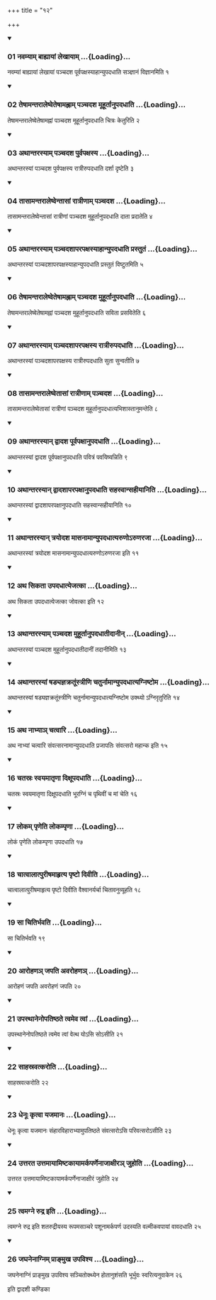 +++
title = "१२"

+++

<div class="js_include" includetitle="true" newlevelforh1="3" unfilled="" url="/vedAH_yajuH/taittirIyam/sUtram/ApastambaH/shrautam/vishvAsa-prastutiH/19/12/01_navamyAm_bAhyAyAM_lekhAyAm.md">
<details open><summary><h3>01 नवम्याम् बाह्यायां लेखायाम् ...{Loading}...</h3></summary>

नवम्यां बाह्यायां लेखायां पञ्चदश पूर्वपक्षस्याहान्युपदधाति सञ्ज्ञानं विज्ञानमिति १
</details>
</div>

<div class="js_include collapsed" newlevelforh1="4" title="सर्वाष् टीकाः" url="/vedAH_yajuH/taittirIyam/sUtram/ApastambaH/shrautam/sarvASh_TIkAH/19/12/01_navamyAm_bAhyAyAM_lekhAyAm.md"> </div>



<div class="js_include collapsed" newlevelforh1="4" title="मूलम्" url="/vedAH_yajuH/taittirIyam/sUtram/ApastambaH/shrautam/mUlam/19/12/01_navamyAm_bAhyAyAM_lekhAyAm.md"> </div>


<div class="js_include" includetitle="true" newlevelforh1="3" unfilled="" url="/vedAH_yajuH/taittirIyam/sUtram/ApastambaH/shrautam/vishvAsa-prastutiH/19/12/02_teShAmantarAleShveteShAmahnAm_panchadasha_mUhUrtAnupadadhAti.md">
<details open><summary><h3>02 तेषामन्तरालेष्वेतेषामह्नाम् पञ्चदश मूहूर्तानुपदधाति ...{Loading}...</h3></summary>

तेषामन्तरालेष्वेतेषामह्नां पञ्चदश मूहूर्तानुपदधाति चित्रः केतुरिति २
</details>
</div>

<div class="js_include collapsed" newlevelforh1="4" title="सर्वाष् टीकाः" url="/vedAH_yajuH/taittirIyam/sUtram/ApastambaH/shrautam/sarvASh_TIkAH/19/12/02_teShAmantarAleShveteShAmahnAm_panchadasha_mUhUrtAnupadadhAti.md"> </div>



<div class="js_include collapsed" newlevelforh1="4" title="मूलम्" url="/vedAH_yajuH/taittirIyam/sUtram/ApastambaH/shrautam/mUlam/19/12/02_teShAmantarAleShveteShAmahnAm_panchadasha_mUhUrtAnupadadhAti.md"> </div>


<div class="js_include" includetitle="true" newlevelforh1="3" unfilled="" url="/vedAH_yajuH/taittirIyam/sUtram/ApastambaH/shrautam/vishvAsa-prastutiH/19/12/03_athAntarasyAm_panchadasha_purvapaxasya.md">
<details open><summary><h3>03 अथान्तरस्याम् पञ्चदश पुर्वपक्षस्य ...{Loading}...</h3></summary>

अथान्तरस्यां पञ्चदश पुर्वपक्षस्य रात्रीरुपदधाति दर्शा दृष्टेति ३
</details>
</div>

<div class="js_include collapsed" newlevelforh1="4" title="सर्वाष् टीकाः" url="/vedAH_yajuH/taittirIyam/sUtram/ApastambaH/shrautam/sarvASh_TIkAH/19/12/03_athAntarasyAm_panchadasha_purvapaxasya.md"> </div>



<div class="js_include collapsed" newlevelforh1="4" title="मूलम्" url="/vedAH_yajuH/taittirIyam/sUtram/ApastambaH/shrautam/mUlam/19/12/03_athAntarasyAm_panchadasha_purvapaxasya.md"> </div>


<div class="js_include" includetitle="true" newlevelforh1="3" unfilled="" url="/vedAH_yajuH/taittirIyam/sUtram/ApastambaH/shrautam/vishvAsa-prastutiH/19/12/04_tAsAmantarAleShventAsAM_rAtrINAm_panchadasha.md">
<details open><summary><h3>04 तासामन्तरालेष्वेन्तासां रात्रीणाम् पञ्चदश ...{Loading}...</h3></summary>

तासामन्तरालेष्वेन्तासां रात्रीणां पञ्चदश मुहूर्तानुपदधाति दाता प्रदातेति ४
</details>
</div>

<div class="js_include collapsed" newlevelforh1="4" title="सर्वाष् टीकाः" url="/vedAH_yajuH/taittirIyam/sUtram/ApastambaH/shrautam/sarvASh_TIkAH/19/12/04_tAsAmantarAleShventAsAM_rAtrINAm_panchadasha.md"> </div>



<div class="js_include collapsed" newlevelforh1="4" title="मूलम्" url="/vedAH_yajuH/taittirIyam/sUtram/ApastambaH/shrautam/mUlam/19/12/04_tAsAmantarAleShventAsAM_rAtrINAm_panchadasha.md"> </div>


<div class="js_include" includetitle="true" newlevelforh1="3" unfilled="" url="/vedAH_yajuH/taittirIyam/sUtram/ApastambaH/shrautam/vishvAsa-prastutiH/19/12/05_athAntarasyAm_panchadashAparapaxasyAhAnyupadadhAti_prastutaM.md">
<details open><summary><h3>05 अथान्तरस्याम् पञ्चदशापरपक्षस्याहान्युपदधाति प्रस्तुतं ...{Loading}...</h3></summary>

अथान्तरस्यां पञ्चदशापरपक्षस्याहान्युपदधाति प्रस्तुतं विष्टुतमिति ५
</details>
</div>

<div class="js_include collapsed" newlevelforh1="4" title="सर्वाष् टीकाः" url="/vedAH_yajuH/taittirIyam/sUtram/ApastambaH/shrautam/sarvASh_TIkAH/19/12/05_athAntarasyAm_panchadashAparapaxasyAhAnyupadadhAti_prastutaM.md"> </div>



<div class="js_include collapsed" newlevelforh1="4" title="मूलम्" url="/vedAH_yajuH/taittirIyam/sUtram/ApastambaH/shrautam/mUlam/19/12/05_athAntarasyAm_panchadashAparapaxasyAhAnyupadadhAti_prastutaM.md"> </div>


<div class="js_include" includetitle="true" newlevelforh1="3" unfilled="" url="/vedAH_yajuH/taittirIyam/sUtram/ApastambaH/shrautam/vishvAsa-prastutiH/19/12/06_teShAmantarAleShveteShAmahnAm_panchadasha_muhUrtAnupadadhAti.md">
<details open><summary><h3>06 तेषामन्तरालेष्वेतेषामह्नाम् पञ्चदश मुहूर्तानुपदधाति ...{Loading}...</h3></summary>

तेषामन्तरालेष्वेतेषामह्नां पञ्चदश मुहूर्तानुपदधाति सविता प्रसवितेति ६
</details>
</div>

<div class="js_include collapsed" newlevelforh1="4" title="सर्वाष् टीकाः" url="/vedAH_yajuH/taittirIyam/sUtram/ApastambaH/shrautam/sarvASh_TIkAH/19/12/06_teShAmantarAleShveteShAmahnAm_panchadasha_muhUrtAnupadadhAti.md"> </div>



<div class="js_include collapsed" newlevelforh1="4" title="मूलम्" url="/vedAH_yajuH/taittirIyam/sUtram/ApastambaH/shrautam/mUlam/19/12/06_teShAmantarAleShveteShAmahnAm_panchadasha_muhUrtAnupadadhAti.md"> </div>


<div class="js_include" includetitle="true" newlevelforh1="3" unfilled="" url="/vedAH_yajuH/taittirIyam/sUtram/ApastambaH/shrautam/vishvAsa-prastutiH/19/12/07_athAntarasyAm_panchadashAparapaxasya_rAtrIrupadadhAti.md">
<details open><summary><h3>07 अथान्तरस्याम् पञ्चदशापरपक्षस्य रात्रीरुपदधाति ...{Loading}...</h3></summary>

अथान्तरस्यां पञ्चदशापरपक्षस्य रात्रीरुपदधाति सुता सुन्वतीति ७
</details>
</div>

<div class="js_include collapsed" newlevelforh1="4" title="सर्वाष् टीकाः" url="/vedAH_yajuH/taittirIyam/sUtram/ApastambaH/shrautam/sarvASh_TIkAH/19/12/07_athAntarasyAm_panchadashAparapaxasya_rAtrIrupadadhAti.md"> </div>



<div class="js_include collapsed" newlevelforh1="4" title="मूलम्" url="/vedAH_yajuH/taittirIyam/sUtram/ApastambaH/shrautam/mUlam/19/12/07_athAntarasyAm_panchadashAparapaxasya_rAtrIrupadadhAti.md"> </div>


<div class="js_include" includetitle="true" newlevelforh1="3" unfilled="" url="/vedAH_yajuH/taittirIyam/sUtram/ApastambaH/shrautam/vishvAsa-prastutiH/19/12/08_tAsAmantarAleShvetAsAM_rAtrINAm_panchadasha.md">
<details open><summary><h3>08 तासामन्तरालेष्वेतासां रात्रीणाम् पञ्चदश ...{Loading}...</h3></summary>

तासामन्तरालेष्वेतासां रात्रीणां पञ्चदश मुहूर्तानुपदधात्यभिशास्तानुमन्तेति ८
</details>
</div>

<div class="js_include collapsed" newlevelforh1="4" title="सर्वाष् टीकाः" url="/vedAH_yajuH/taittirIyam/sUtram/ApastambaH/shrautam/sarvASh_TIkAH/19/12/08_tAsAmantarAleShvetAsAM_rAtrINAm_panchadasha.md"> </div>



<div class="js_include collapsed" newlevelforh1="4" title="मूलम्" url="/vedAH_yajuH/taittirIyam/sUtram/ApastambaH/shrautam/mUlam/19/12/08_tAsAmantarAleShvetAsAM_rAtrINAm_panchadasha.md"> </div>


<div class="js_include" includetitle="true" newlevelforh1="3" unfilled="" url="/vedAH_yajuH/taittirIyam/sUtram/ApastambaH/shrautam/vishvAsa-prastutiH/19/12/09_athAntarasyAn_dvAdasha_pUrvapaxAnupadadhAti.md">
<details open><summary><h3>09 अथान्तरस्यान् द्वादश पूर्वपक्षानुपदधाति ...{Loading}...</h3></summary>

अथान्तरस्यां द्वादश पूर्वपक्षानुपदधाति पवित्रं पवयिष्यन्निति ९
</details>
</div>

<div class="js_include collapsed" newlevelforh1="4" title="सर्वाष् टीकाः" url="/vedAH_yajuH/taittirIyam/sUtram/ApastambaH/shrautam/sarvASh_TIkAH/19/12/09_athAntarasyAn_dvAdasha_pUrvapaxAnupadadhAti.md"> </div>



<div class="js_include collapsed" newlevelforh1="4" title="मूलम्" url="/vedAH_yajuH/taittirIyam/sUtram/ApastambaH/shrautam/mUlam/19/12/09_athAntarasyAn_dvAdasha_pUrvapaxAnupadadhAti.md"> </div>


<div class="js_include" includetitle="true" newlevelforh1="3" unfilled="" url="/vedAH_yajuH/taittirIyam/sUtram/ApastambaH/shrautam/vishvAsa-prastutiH/19/12/10_athAntarasyAn_dvAdashAparapaxAnupadadhAti_sahasvAnsahIyAniti.md">
<details open><summary><h3>10 अथान्तरस्यान् द्वादशापरपक्षानुपदधाति सहस्वान्सहीयानिति ...{Loading}...</h3></summary>

अथान्तरस्यां द्वादशापरपक्षानुपदधाति सहस्वान्सहीयानिति १०
</details>
</div>

<div class="js_include collapsed" newlevelforh1="4" title="सर्वाष् टीकाः" url="/vedAH_yajuH/taittirIyam/sUtram/ApastambaH/shrautam/sarvASh_TIkAH/19/12/10_athAntarasyAn_dvAdashAparapaxAnupadadhAti_sahasvAnsahIyAniti.md"> </div>



<div class="js_include collapsed" newlevelforh1="4" title="मूलम्" url="/vedAH_yajuH/taittirIyam/sUtram/ApastambaH/shrautam/mUlam/19/12/10_athAntarasyAn_dvAdashAparapaxAnupadadhAti_sahasvAnsahIyAniti.md"> </div>


<div class="js_include" includetitle="true" newlevelforh1="3" unfilled="" url="/vedAH_yajuH/taittirIyam/sUtram/ApastambaH/shrautam/vishvAsa-prastutiH/19/12/11_athAntarasyAn_trayodasha_mAsanAmAnyupadadhAtyaruNo-ruNarajA.md">
<details open><summary><h3>11 अथान्तरस्यान् त्रयोदश मासनामान्युपदधात्यरुणोऽरुणरजा ...{Loading}...</h3></summary>

अथान्तरस्यां त्रयोदश मासनामान्युपदधात्यरुणोऽरुणरजा इति ११
</details>
</div>

<div class="js_include collapsed" newlevelforh1="4" title="सर्वाष् टीकाः" url="/vedAH_yajuH/taittirIyam/sUtram/ApastambaH/shrautam/sarvASh_TIkAH/19/12/11_athAntarasyAn_trayodasha_mAsanAmAnyupadadhAtyaruNo-ruNarajA.md"> </div>



<div class="js_include collapsed" newlevelforh1="4" title="मूलम्" url="/vedAH_yajuH/taittirIyam/sUtram/ApastambaH/shrautam/mUlam/19/12/11_athAntarasyAn_trayodasha_mAsanAmAnyupadadhAtyaruNo-ruNarajA.md"> </div>


<div class="js_include" includetitle="true" newlevelforh1="3" unfilled="" url="/vedAH_yajuH/taittirIyam/sUtram/ApastambaH/shrautam/vishvAsa-prastutiH/19/12/12_atha_sikatA_upadadhAtyejatkA.md">
<details open><summary><h3>12 अथ सिकता उपदधात्येजत्का ...{Loading}...</h3></summary>

अथ सिकता उपदधात्येजत्का जोवत्का इति १२
</details>
</div>

<div class="js_include collapsed" newlevelforh1="4" title="सर्वाष् टीकाः" url="/vedAH_yajuH/taittirIyam/sUtram/ApastambaH/shrautam/sarvASh_TIkAH/19/12/12_atha_sikatA_upadadhAtyejatkA.md"> </div>



<div class="js_include collapsed" newlevelforh1="4" title="मूलम्" url="/vedAH_yajuH/taittirIyam/sUtram/ApastambaH/shrautam/mUlam/19/12/12_atha_sikatA_upadadhAtyejatkA.md"> </div>


<div class="js_include" includetitle="true" newlevelforh1="3" unfilled="" url="/vedAH_yajuH/taittirIyam/sUtram/ApastambaH/shrautam/vishvAsa-prastutiH/19/12/13_athAntarasyAm_panchadasha_muhUrtAnupadadhAtIdAnIn.md">
<details open><summary><h3>13 अथान्तरस्याम् पञ्चदश मुहूर्तानुपदधातीदानीन् ...{Loading}...</h3></summary>

अथान्तरस्यां पञ्चदश मुहूर्तानुपदधातीदानीं तदानीमिति १३
</details>
</div>

<div class="js_include collapsed" newlevelforh1="4" title="सर्वाष् टीकाः" url="/vedAH_yajuH/taittirIyam/sUtram/ApastambaH/shrautam/sarvASh_TIkAH/19/12/13_athAntarasyAm_panchadasha_muhUrtAnupadadhAtIdAnIn.md"> </div>



<div class="js_include collapsed" newlevelforh1="4" title="मूलम्" url="/vedAH_yajuH/taittirIyam/sUtram/ApastambaH/shrautam/mUlam/19/12/13_athAntarasyAm_panchadasha_muhUrtAnupadadhAtIdAnIn.md"> </div>


<div class="js_include" includetitle="true" newlevelforh1="3" unfilled="" url="/vedAH_yajuH/taittirIyam/sUtram/ApastambaH/shrautam/vishvAsa-prastutiH/19/12/14_athAntarasyAM_ShaDyajnakratUMstrINi_chaturnAmAnyupadadhAtyagniShToma.md">
<details open><summary><h3>14 अथान्तरस्यां षड्यज्ञक्रतूंस्त्रीणि चतुर्नामान्युपदधात्यग्निष्टोम ...{Loading}...</h3></summary>

अथान्तरस्यां षड्यज्ञक्रतूंस्त्रीणि चतुर्नामान्युपदधात्यग्निष्टोम उक्थ्यो ऽग्निरृतुरिति १४
</details>
</div>

<div class="js_include collapsed" newlevelforh1="4" title="सर्वाष् टीकाः" url="/vedAH_yajuH/taittirIyam/sUtram/ApastambaH/shrautam/sarvASh_TIkAH/19/12/14_athAntarasyAM_ShaDyajnakratUMstrINi_chaturnAmAnyupadadhAtyagniShToma.md"> </div>



<div class="js_include collapsed" newlevelforh1="4" title="मूलम्" url="/vedAH_yajuH/taittirIyam/sUtram/ApastambaH/shrautam/mUlam/19/12/14_athAntarasyAM_ShaDyajnakratUMstrINi_chaturnAmAnyupadadhAtyagniShToma.md"> </div>


<div class="js_include" includetitle="true" newlevelforh1="3" unfilled="" url="/vedAH_yajuH/taittirIyam/sUtram/ApastambaH/shrautam/vishvAsa-prastutiH/19/12/15_atha_nAbhyA~n_chatvAri.md">
<details open><summary><h3>15 अथ नाभ्याञ् चत्वारि ...{Loading}...</h3></summary>

अथ नाभ्यां चत्वारि संवत्सरनामान्युपदधाति प्रजापतिः संवत्सरो महान्क इति १५
</details>
</div>

<div class="js_include collapsed" newlevelforh1="4" title="सर्वाष् टीकाः" url="/vedAH_yajuH/taittirIyam/sUtram/ApastambaH/shrautam/sarvASh_TIkAH/19/12/15_atha_nAbhyA~n_chatvAri.md"> </div>



<div class="js_include collapsed" newlevelforh1="4" title="मूलम्" url="/vedAH_yajuH/taittirIyam/sUtram/ApastambaH/shrautam/mUlam/19/12/15_atha_nAbhyA~n_chatvAri.md"> </div>


<div class="js_include" includetitle="true" newlevelforh1="3" unfilled="" url="/vedAH_yajuH/taittirIyam/sUtram/ApastambaH/shrautam/vishvAsa-prastutiH/19/12/16_chatasraH_svayamAtRNA_dixUpadadhAti.md">
<details open><summary><h3>16 चतस्रः स्वयमातृणा दिक्षूपदधाति ...{Loading}...</h3></summary>

चतस्रः स्वयमातृणा दिक्षूपदधाति भूरग्निं च पृथिवीं च मां चेति १६
</details>
</div>

<div class="js_include collapsed" newlevelforh1="4" title="सर्वाष् टीकाः" url="/vedAH_yajuH/taittirIyam/sUtram/ApastambaH/shrautam/sarvASh_TIkAH/19/12/16_chatasraH_svayamAtRNA_dixUpadadhAti.md"> </div>



<div class="js_include collapsed" newlevelforh1="4" title="मूलम्" url="/vedAH_yajuH/taittirIyam/sUtram/ApastambaH/shrautam/mUlam/19/12/16_chatasraH_svayamAtRNA_dixUpadadhAti.md"> </div>


<div class="js_include" includetitle="true" newlevelforh1="3" unfilled="" url="/vedAH_yajuH/taittirIyam/sUtram/ApastambaH/shrautam/vishvAsa-prastutiH/19/12/17_lokam_pRNeti_lokampRNA.md">
<details open><summary><h3>17 लोकम् पृणेति लोकम्पृणा ...{Loading}...</h3></summary>

लोकं पृणेति लोकम्पृणा उपदधाति १७
</details>
</div>

<div class="js_include collapsed" newlevelforh1="4" title="सर्वाष् टीकाः" url="/vedAH_yajuH/taittirIyam/sUtram/ApastambaH/shrautam/sarvASh_TIkAH/19/12/17_lokam_pRNeti_lokampRNA.md"> </div>



<div class="js_include collapsed" newlevelforh1="4" title="मूलम्" url="/vedAH_yajuH/taittirIyam/sUtram/ApastambaH/shrautam/mUlam/19/12/17_lokam_pRNeti_lokampRNA.md"> </div>


<div class="js_include" includetitle="true" newlevelforh1="3" unfilled="" url="/vedAH_yajuH/taittirIyam/sUtram/ApastambaH/shrautam/vishvAsa-prastutiH/19/12/18_chAtvAlAtpurIShamAhRtya_pRShTo_divIti.md">
<details open><summary><h3>18 चात्वालात्पुरीषमाहृत्य पृष्टो दिवीति ...{Loading}...</h3></summary>

चात्वालात्पुरीषमाहृत्य पृष्टो दिवीति वैश्वानर्यर्चा चितावनुव्यूहति १८
</details>
</div>

<div class="js_include collapsed" newlevelforh1="4" title="सर्वाष् टीकाः" url="/vedAH_yajuH/taittirIyam/sUtram/ApastambaH/shrautam/sarvASh_TIkAH/19/12/18_chAtvAlAtpurIShamAhRtya_pRShTo_divIti.md"> </div>



<div class="js_include collapsed" newlevelforh1="4" title="मूलम्" url="/vedAH_yajuH/taittirIyam/sUtram/ApastambaH/shrautam/mUlam/19/12/18_chAtvAlAtpurIShamAhRtya_pRShTo_divIti.md"> </div>


<div class="js_include" includetitle="true" newlevelforh1="3" unfilled="" url="/vedAH_yajuH/taittirIyam/sUtram/ApastambaH/shrautam/vishvAsa-prastutiH/19/12/19_sA_chitirbhavati.md">
<details open><summary><h3>19 सा चितिर्भवति ...{Loading}...</h3></summary>

सा चितिर्भवति १९
</details>
</div>

<div class="js_include collapsed" newlevelforh1="4" title="सर्वाष् टीकाः" url="/vedAH_yajuH/taittirIyam/sUtram/ApastambaH/shrautam/sarvASh_TIkAH/19/12/19_sA_chitirbhavati.md"> </div>



<div class="js_include collapsed" newlevelforh1="4" title="मूलम्" url="/vedAH_yajuH/taittirIyam/sUtram/ApastambaH/shrautam/mUlam/19/12/19_sA_chitirbhavati.md"> </div>


<div class="js_include" includetitle="true" newlevelforh1="3" unfilled="" url="/vedAH_yajuH/taittirIyam/sUtram/ApastambaH/shrautam/vishvAsa-prastutiH/19/12/20_ArohaNa~n_japati_avarohaNa~n.md">
<details open><summary><h3>20 आरोहणञ् जपति अवरोहणञ् ...{Loading}...</h3></summary>

आरोहणं जपति अवरोहणं जपति २०
</details>
</div>

<div class="js_include collapsed" newlevelforh1="4" title="सर्वाष् टीकाः" url="/vedAH_yajuH/taittirIyam/sUtram/ApastambaH/shrautam/sarvASh_TIkAH/19/12/20_ArohaNa~n_japati_avarohaNa~n.md"> </div>



<div class="js_include collapsed" newlevelforh1="4" title="मूलम्" url="/vedAH_yajuH/taittirIyam/sUtram/ApastambaH/shrautam/mUlam/19/12/20_ArohaNa~n_japati_avarohaNa~n.md"> </div>


<div class="js_include" includetitle="true" newlevelforh1="3" unfilled="" url="/vedAH_yajuH/taittirIyam/sUtram/ApastambaH/shrautam/vishvAsa-prastutiH/19/12/21_upasthAnenopatiShThate_tvameva_tvAM.md">
<details open><summary><h3>21 उपस्थानेनोपतिष्ठते त्वमेव त्वां ...{Loading}...</h3></summary>

उपस्थानेनोपतिष्ठते त्वमेव त्वां वेत्थ योऽसि सोऽसीति २१
</details>
</div>

<div class="js_include collapsed" newlevelforh1="4" title="सर्वाष् टीकाः" url="/vedAH_yajuH/taittirIyam/sUtram/ApastambaH/shrautam/sarvASh_TIkAH/19/12/21_upasthAnenopatiShThate_tvameva_tvAM.md"> </div>



<div class="js_include collapsed" newlevelforh1="4" title="मूलम्" url="/vedAH_yajuH/taittirIyam/sUtram/ApastambaH/shrautam/mUlam/19/12/21_upasthAnenopatiShThate_tvameva_tvAM.md"> </div>


<div class="js_include" includetitle="true" newlevelforh1="3" unfilled="" url="/vedAH_yajuH/taittirIyam/sUtram/ApastambaH/shrautam/vishvAsa-prastutiH/19/12/22_sAhasravatkaroti.md">
<details open><summary><h3>22 साहस्रवत्करोति ...{Loading}...</h3></summary>

साहस्रवत्करोति २२
</details>
</div>

<div class="js_include collapsed" newlevelforh1="4" title="सर्वाष् टीकाः" url="/vedAH_yajuH/taittirIyam/sUtram/ApastambaH/shrautam/sarvASh_TIkAH/19/12/22_sAhasravatkaroti.md"> </div>



<div class="js_include collapsed" newlevelforh1="4" title="मूलम्" url="/vedAH_yajuH/taittirIyam/sUtram/ApastambaH/shrautam/mUlam/19/12/22_sAhasravatkaroti.md"> </div>


<div class="js_include" includetitle="true" newlevelforh1="3" unfilled="" url="/vedAH_yajuH/taittirIyam/sUtram/ApastambaH/shrautam/vishvAsa-prastutiH/19/12/23_dhenUH_kRtvA_yajamAnaH.md">
<details open><summary><h3>23 धेनूः कृत्वा यजमानः ...{Loading}...</h3></summary>

धेनूः कृत्वा यजमानः संहारविहाराभ्यामुपतिष्ठते संवत्सरोऽसि परिवत्सरोऽसीति २३
</details>
</div>

<div class="js_include collapsed" newlevelforh1="4" title="सर्वाष् टीकाः" url="/vedAH_yajuH/taittirIyam/sUtram/ApastambaH/shrautam/sarvASh_TIkAH/19/12/23_dhenUH_kRtvA_yajamAnaH.md"> </div>



<div class="js_include collapsed" newlevelforh1="4" title="मूलम्" url="/vedAH_yajuH/taittirIyam/sUtram/ApastambaH/shrautam/mUlam/19/12/23_dhenUH_kRtvA_yajamAnaH.md"> </div>


<div class="js_include" includetitle="true" newlevelforh1="3" unfilled="" url="/vedAH_yajuH/taittirIyam/sUtram/ApastambaH/shrautam/vishvAsa-prastutiH/19/12/24_uttarata_uttamAyAmiShTakAyAmarkaparNenAjAxIra~n_juhoti.md">
<details open><summary><h3>24 उत्तरत उत्तमायामिष्टकायामर्कपर्णेनाजाक्षीरञ् जुहोति ...{Loading}...</h3></summary>

उत्तरत उत्तमायामिष्टकायामर्कपर्णेनाजाक्षीरं जुहोति २४
</details>
</div>

<div class="js_include collapsed" newlevelforh1="4" title="सर्वाष् टीकाः" url="/vedAH_yajuH/taittirIyam/sUtram/ApastambaH/shrautam/sarvASh_TIkAH/19/12/24_uttarata_uttamAyAmiShTakAyAmarkaparNenAjAxIra~n_juhoti.md"> </div>



<div class="js_include collapsed" newlevelforh1="4" title="मूलम्" url="/vedAH_yajuH/taittirIyam/sUtram/ApastambaH/shrautam/mUlam/19/12/24_uttarata_uttamAyAmiShTakAyAmarkaparNenAjAxIra~n_juhoti.md"> </div>


<div class="js_include" includetitle="true" newlevelforh1="3" unfilled="" url="/vedAH_yajuH/taittirIyam/sUtram/ApastambaH/shrautam/vishvAsa-prastutiH/19/12/25_tvamagne_rudra_iti.md">
<details open><summary><h3>25 त्वमग्ने रुद्र इति ...{Loading}...</h3></summary>

त्वमग्ने रुद्र इति शतरुद्रीयस्य रूपमसञ्चरे पशूनामर्कपर्ण उदस्यति वल्मीकवपायां वावदधाति २५
</details>
</div>

<div class="js_include collapsed" newlevelforh1="4" title="सर्वाष् टीकाः" url="/vedAH_yajuH/taittirIyam/sUtram/ApastambaH/shrautam/sarvASh_TIkAH/19/12/25_tvamagne_rudra_iti.md"> </div>



<div class="js_include collapsed" newlevelforh1="4" title="मूलम्" url="/vedAH_yajuH/taittirIyam/sUtram/ApastambaH/shrautam/mUlam/19/12/25_tvamagne_rudra_iti.md"> </div>


<div class="js_include" includetitle="true" newlevelforh1="3" unfilled="" url="/vedAH_yajuH/taittirIyam/sUtram/ApastambaH/shrautam/vishvAsa-prastutiH/19/12/26_jaghanenAgnim_prA~Nmukha_upavishya.md">
<details open><summary><h3>26 जघनेनाग्निम् प्राङ्मुख उपविश्य ...{Loading}...</h3></summary>

जघनेनाग्निं प्राङ्मुख उपविश्य सञ्चितोक्थ्येन होतानुशंसति भूर्भुवः स्वरित्यनुवाकेन २६
</details>
</div>

<div class="js_include collapsed" newlevelforh1="4" title="सर्वाष् टीकाः" url="/vedAH_yajuH/taittirIyam/sUtram/ApastambaH/shrautam/sarvASh_TIkAH/19/12/26_jaghanenAgnim_prA~Nmukha_upavishya.md"> </div>



<div class="js_include collapsed" newlevelforh1="4" title="मूलम्" url="/vedAH_yajuH/taittirIyam/sUtram/ApastambaH/shrautam/mUlam/19/12/26_jaghanenAgnim_prA~Nmukha_upavishya.md"> </div>





  
इति द्वादशी कण्डिका 
